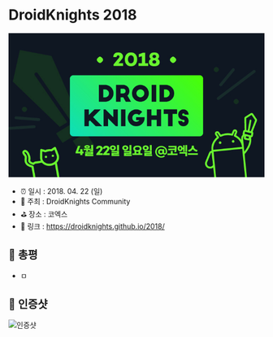 # DroidKnights 2018

![DroidKnights 2018](image.jpg)

- ⏰ 일시 : 2018. 04. 22 (일)
- 💁 주최 : DroidKnights Community
- ⛳ 장소 : 코엑스
- 🔗 링크 : https://droidknights.github.io/2018/

## 👏 총평 

- ㅁ

## 📸 인증샷

![인증샷](self.png)
